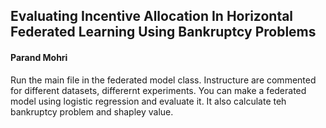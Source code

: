 ## Evaluating Incentive Allocation In Horizontal Federated Learning Using Bankruptcy Problems
#### Parand Mohri
Run the main file in the federated model class.
Instructure are commented for different datasets, differernt experiments. 
You can make a federated model using logistic regression and evaluate it. 
It also calculate teh bankruptcy problem and shapley value. 